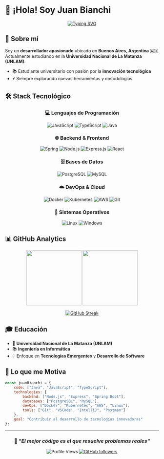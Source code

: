 # 👋 ¡Hola! Soy Juan Bianchi

<div align="center">
  
[![Typing SVG](https://readme-typing-svg.herokuapp.com?font=Fira+Code&size=30&duration=3000&pause=1000&color=00D9FF&center=true&vCenter=true&width=600&lines=Desarrollador+Backend;Estudiante+de+UNLAM;Buenos+Aires%2C+Argentina)](https://git.io/typing-svg)

</div>

## 🚀 Sobre mí

Soy un **desarrollador apasionado** ubicado en **Buenos Aires, Argentina** 🇦🇷. Actualmente estudiando en la **Universidad Nacional de La Matanza (UNLAM)**.

- 📚 Estudiante universitario con pasión por la **innovación tecnológica**
- ⚡ Siempre explorando nuevas herramientas y metodologías

## 🛠️ Stack Tecnológico

<div align="center">

### 💻 Lenguajes de Programación
![JavaScript](https://img.shields.io/badge/JavaScript-F7DF1E?style=for-the-badge&logo=javascript&logoColor=black)
![TypeScript](https://img.shields.io/badge/TypeScript-007ACC?style=for-the-badge&logo=typescript&logoColor=white)
![Java](https://img.shields.io/badge/Java-ED8B00?style=for-the-badge&logo=openjdk&logoColor=white)

### 🌐 Backend & Frontend
![Spring](https://img.shields.io/badge/Spring-6DB33F?style=for-the-badge&logo=spring&logoColor=white)
![Node.js](https://img.shields.io/badge/Node.js-43853D?style=for-the-badge&logo=node.js&logoColor=white)
![Express.js](https://img.shields.io/badge/Express.js-404D59?style=for-the-badge)
![React](https://img.shields.io/badge/React-20232A?style=for-the-badge&logo=react&logoColor=61DAFB)

### 🗄️ Bases de Datos
![PostgreSQL](https://img.shields.io/badge/PostgreSQL-316192?style=for-the-badge&logo=postgresql&logoColor=white)
![MySQL](https://img.shields.io/badge/MySQL-00000F?style=for-the-badge&logo=mysql&logoColor=white)

### ☁️ DevOps & Cloud
![Docker](https://img.shields.io/badge/Docker-2496ED?style=for-the-badge&logo=docker&logoColor=white)
![Kubernetes](https://img.shields.io/badge/Kubernetes-326ce5?style=for-the-badge&logo=kubernetes&logoColor=white)
![AWS](https://img.shields.io/badge/AWS-232F3E?style=for-the-badge&logo=amazon-aws&logoColor=white)
![Git](https://img.shields.io/badge/Git-F05032?style=for-the-badge&logo=git&logoColor=white)

### 🐧 Sistemas Operativos
![Linux](https://img.shields.io/badge/Linux-FCC624?style=for-the-badge&logo=linux&logoColor=black)
![Windows](https://img.shields.io/badge/Windows-0078D6?style=for-the-badge&logo=windows&logoColor=white)

</div>

## 📊 GitHub Analytics

<div align="center">
  
<img height="180em" src="https://github-readme-stats.vercel.app/api?username=Juan-Bianchi&show_icons=true&theme=tokyonight&include_all_commits=true&count_private=true"/>
<img height="180em" src="https://github-readme-stats.vercel.app/api/top-langs/?username=Juan-Bianchi&layout=compact&langs_count=8&theme=tokyonight"/>

</div>

<div align="center">
  
[![GitHub Streak](https://streak-stats.demolab.com/?user=Juan-Bianchi&theme=tokyonight)](https://git.io/streak-stats)

</div>

## 🎓 Educación

- 🏫 **Universidad Nacional de La Matanza (UNLAM)**
- 📚 **Ingeniería en Informática**
- 💡 Enfoque en **Tecnologías Emergentes** y **Desarrollo de Software**

## 🌟 Lo que me Motiva

```javascript
const juanBianchi = {
    code: ["Java", "JavaScript", "TypeScript"],
    technologies: {
        backEnd: ["Node.js", "Express", "Spring Boot"],
        databases: ["PostgreSQL", "MySQL"],
        devOps: ["Docker", "Kubernetes", "AWS", "Linux"],
        tools: ["Git", "VSCode", "IntelliJ", "Postman"]
    },
    goal: "Contribuir al desarrollo de tecnologías innovadoras"
};
```

</div>

---

<div align="center">
  
### 💭 *"El mejor código es el que resuelve problemas reales"*

![Profile Views](https://komarev.com/ghpvc/?username=Juan-Bianchi&color=blueviolet&style=flat-square)
[![GitHub followers](https://img.shields.io/github/followers/Juan-Bianchi?style=social)](https://github.com/Juan-Bianchi)

</div>

<!--
¡Gracias por visitar mi perfil! 🚀
Siempre abierto a colaboraciones interesantes y nuevos desafíos.
-->